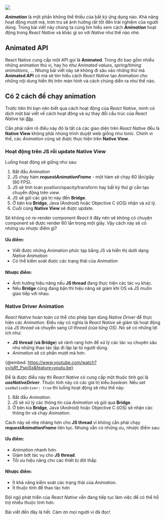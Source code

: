 ![](https://images.viblo.asia/d4b2e70d-8bad-4894-8157-771ccfe87eae.jpg)

***Animation*** là một phần không thể thiếu của bất kỳ ứng dụng nào. Khả năng hoạt động mượt mà, trơn tru sẽ ảnh hưởng rất tốt đến trải nghiệm của người dùng. Trong bài viết này chúng ta cùng tìm hiểu xem cách ***Animation*** hoạt động trong *React Native* và khác gì so với *Native* như thế nào nhé.
## Animated API

React Native cung cấp một API gọi là **Animated**. Trong đó bao gồm nhiều những animation thú vị, hay ho như *Animated values*, *spring/timing animations*, ... Nhưng bài viết này sẽ không đi sâu vào những thứ mà **Animated API** có mà sẽ tìm hiểu cách *React Native* tạo *Animation* cho những nội dung hiển thị trên màn hình và cách chúng diễn ra như thế nào.

## Có 2 cách để chạy animation
Trước tiên thì bạn nên biết qua cách hoạt động của *React Native*, mình có dịch một bài viết về cách hoạt đông và sự thay đổi cấu trúc của *React Native* tại [đây](https://viblo.asia/p/tai-kien-truc-react-native-trong-nam-2020-RQqKLLD0K7z).

Cần phải nắm rõ điều này đó là tất cả các giao diện trên *React Native* đều là **Native View** không phải nhúng trình duyệt web giống như *Ionic*. Chính vì thế, các *Animation* cũng sẽ được thực hiện trên **Native View**.

### Hoạt động trên JS rồi update Native View

Luồng hoạt động sẽ giống như sau:

1. Bắt đầu *Animation* 
2. JS chạy hàm ***requestAnimationFrame*** - một hàm sẽ chạy 60 lần/giây (60 FPS).
3. JS sẽ tính toán position/opacity/transform hay bất kỳ thứ gì cần tạo chuyển động trên view.
4. JS sẽ gửi các giá trị này đến **Bridge**.
5. Ở bên kia **Bridge**, Java (Android) hoặc Objective C (iOS) nhận và xử lý.
6. Cuối cùng **Native View** sẽ được update.

Sẽ không có re-render component *React* ở đây nên sẽ không có chuyện component sẽ được render 60 lần trong một giây.
Vậy cách này sẽ có những ưu nhược điểm gì?

#### Ưu điểm:

* Viết được những *Animation* phức tạp bằng JS và hiển thị dưới dạng *Native Animation*
* Có thể kiểm soát được các trạng thái của *Animation*

#### Nhược điểm:

* Ảnh hưởng hiệu năng nếu **JS thread**  đang thực hiện các tác vụ khác.
* Nếu **Bridge** cũng đang bận thì hiệu năng sẽ giảm khi OS và JS muốn giao tiếp với nhau.

### Native Driver Animation

*React Native* hoàn toàn có thể cho phép bạn dùng *Native Driver* để thực hiện các *Animation*. Điều này có nghĩa là *React Native* sẽ giảm tải hoạt động của *JS thread* và chuyển sang *UI thread (của từng OS)*. Nó sẽ có những lợi ích như:

* **JS thread** (**và Bridge**) sẽ rảnh rang hơn để xử lý các tác vụ chuyên sâu như những thao tác lặp đi lặp lại từ người dùng.
* *Animation* sẽ có phần mượt mà hơn.

{@embed: https://www.youtube.com/watch?v=lsRf_PspjSs&feature=youtu.be}

Để là được điều này thì *React Native* có cung cấp một thuộc tính gọi là ***useNativeDriver***. Thuộc tính này có các giá trị kiểu *boolean*. Nếu set `useNativeDriver: true` thì luồng hoạt động sẽ như thế này:

1. Bắt đầu *Animation*.
2. JS sẽ xử lý các thông tin của *Animation* và gửi qua **Bridge**.
3. Ở bên kia **Bridge**, Java (Android) hoặc Objective C (iOS) sẽ nhận các thông tin và chạy *Animation*.

Cách này sẽ nhẹ nhàng hơn cho **JS thread** vì không cần phải chạy ***requestAnimationFrame*** liên tục. Nhưng vẫn có những ưu, nhược điểm sau:

#### Ưu điểm:
* *Animation* nhanh hơn.
* Giảm bớt tác vụ cho **JS thread**.
* Tối ưu hiệu năng cho các thiết bị đời thấp

#### Nhược điểm:
* Ít khả năng kiểm soát các trạng thái của *Animation*.
* Ít thuộc tính để thao tác hơn

Đội ngũ phát triển của *React Native* vẫn đang tiếp tục làm việc để có thể hỗ trợ nhiều thuộc tính hơn.

Bài viết đến đây là hết. Cảm ơn mọi người vì đã đọc!